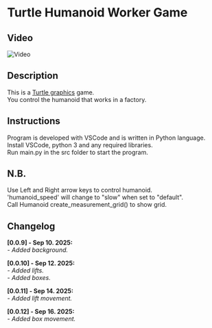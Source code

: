 # Turtle Humanoid Worker Game

## Video

![Video](video.gif)

## Description

This is a [Turtle graphics](https://docs.python.org/3/library/turtle.html)
game.<br />
You control the humanoid that works in a factory.<br />

## Instructions

Program is developed with VSCode and is written in Python language.<br />
Install VSCode, python 3 and any required libraries.<br />
Run main.py in the src folder to start the program.<br />

## N.B.

Use Left and Right arrow keys to control humanoid.<br />
'humanoid_speed' will change to "slow" when set to "default".<br />
Call Humanoid create_measurement_grid() to show grid.<br />

## Changelog

**[0.0.9] - Sep 10. 2025:**<br />
_- Added background._<br />

**[0.0.10] - Sep 12. 2025:**<br />
_- Added lifts._<br />
_- Added boxes._<br />

**[0.0.11] - Sep 14. 2025:**<br />
_- Added lift movement._<br />

**[0.0.12] - Sep 16. 2025:**<br />
_- Added box movement._<br />
